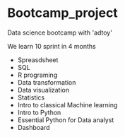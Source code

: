 # Bootcamp_project

Data science bootcamp with 'adtoy'

We learn 10 sprint in 4 months

- Spreasdsheet
- SQL
- R programing 
- Data transformation
- Data visualization
- Statistics
- Intro to classical Machine learning
- Intro to Python
- Essential Python for Data analyst
- Dashboard

